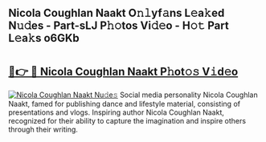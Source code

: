 ## Nicola Coughlan Naakt O𝚗𝚕yf𝚊ns L𝚎a𝚔ed N𝚞𝚍es - Part-sLJ P𝚑𝚘tos Vi𝚍𝚎o - H𝚘𝚝 Part L𝚎a𝚔s o6GKb

# <h2><a href="http://kf8qse.oniu.top/?m=Nicola+Coughlan+Naakt">🔗👉 🔴 Nicola Coughlan Naakt P𝚑ot𝚘𝚜 V𝚒d𝚎o</a></h2>

[![Nicola Coughlan Naakt Nu𝚍e𝚜](https://i.imgur.com/0qMVB7G.gif)](http://kf8qse.oniu.top/?m=Nicola+Coughlan+Naakt)
Social media personality Nicola Coughlan Naakt, famed for publishing dance and lifestyle material, consisting of presentations and vlogs. Inspiring author Nicola Coughlan Naakt, recognized for their ability to capture the imagination and inspire others through their writing.  
